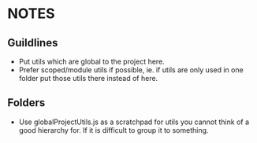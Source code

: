 # NOTES

## Guildlines
- Put utils which are global to the project here.
- Prefer scoped/module utils if possible, ie. if utils are only used in one folder put those utils there instead of here.

## Folders
- Use globalProjectUtils.js as a scratchpad for utils you cannot think of a good hierarchy for. If it is difficult to group it to something.
